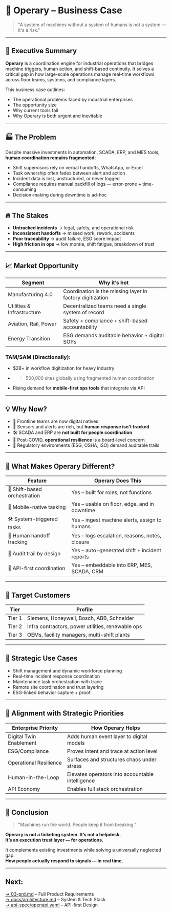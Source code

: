 # 🧾 Operary – Business Case

> "A system of machines without a system of humans is not a system — it's a risk."

---

## 🧠 Executive Summary

**Operary** is a coordination engine for industrial operations that bridges machine triggers, human action, and shift-based continuity. It solves a critical gap in how large-scale operations manage real-time workflows across floor teams, systems, and compliance layers.

This business case outlines:
- The operational problems faced by industrial enterprises  
- The opportunity size  
- Why current tools fail  
- Why Operary is both urgent and inevitable  

---

## 🏭 The Problem

Despite massive investments in automation, SCADA, ERP, and MES tools, **human coordination remains fragmented**:

- Shift supervisors rely on verbal handoffs, WhatsApp, or Excel  
- Task ownership often fades between alert and action  
- Incident data is lost, unstructured, or never logged  
- Compliance requires manual backfill of logs — error-prone + time-consuming  
- Decision-making during downtime is ad-hoc

---

## 🔥 The Stakes

- **Untracked incidents** → legal, safety, and operational risk  
- **Inconsistent handoffs** → missed work, rework, accidents  
- **Poor traceability** → audit failure, ESG score impact  
- **High friction in ops** → low morale, shift fatigue, breakdown of trust

---

## 📈 Market Opportunity

| Segment | Why it’s hot |
|---------|---------------|
| Manufacturing 4.0 | Coordination is the missing layer in factory digitization  
| Utilities & Infrastructure | Decentralized teams need a single system of record  
| Aviation, Rail, Power | Safety + compliance + shift-based accountability  
| Energy Transition | ESG demands auditable behavior + digital SOPs  

### TAM/SAM (Directionally):

- $2B+ in workflow digitization for heavy industry  
- >500,000 sites globally using fragmented human coordination  
- Rising demand for **mobile-first ops tools** that integrate via API  

---

## 💡 Why Now?

- 📱 Frontline teams are now digital natives  
- 📡 Sensors and alerts are rich, but **human response isn’t tracked**  
- 🛠️ SCADA and ERP are **not built for people coordination**  
- 🔎 Post-COVID, **operational resilience** is a board-level concern  
- 🔐 Regulatory environments (ESG, OSHA, ISO) demand auditable trails

---

## 🧩 What Makes Operary Different?

| Feature | Operary Does This |
|--------|--------------------|
| 🧠 Shift-based orchestration | Yes – built for roles, not functions  
| 📲 Mobile-native tasking | Yes – usable on floor, edge, and in downtime  
| 🛠️ System-triggered tasks | Yes – ingest machine alerts, assign to humans  
| 🔄 Human handoff tracking | Yes – logs escalation, reasons, notes, closure  
| 🧾 Audit trail by design | Yes – auto-generated shift + incident reports  
| 🌉 API-first coordination | Yes – embeddable into ERP, MES, SCADA, CRM  

---

## 👥 Target Customers

| Tier | Profile |
|------|---------|
| Tier 1 | Siemens, Honeywell, Bosch, ABB, Schneider  
| Tier 2 | Infra contractors, power utilities, renewable ops  
| Tier 3 | OEMs, facility managers, multi-shift plants  

---

## 💼 Strategic Use Cases

- Shift management and dynamic workforce planning  
- Real-time incident response coordination  
- Maintenance task orchestration with trace  
- Remote site coordination and trust layering  
- ESG-linked behavior capture + proof

---

## 📘 Alignment with Strategic Priorities

| Enterprise Priority | How Operary Helps |
|---------------------|--------------------|
| Digital Twin Enablement | Adds human event layer to digital models  
| ESG/Compliance | Proves intent and trace at action level  
| Operational Resilience | Surfaces and structures chaos under stress  
| Human-in-the-Loop | Elevates operators into accountable intelligence  
| API Economy | Enables full stack orchestration

---

## 🧭 Conclusion

> "Machines run the world. People keep it from breaking."

**Operary is not a ticketing system. It’s not a helpdesk.  
It’s an execution trust layer — for operations.**

It complements existing investments while solving a universally neglected gap:  
**How people actually respond to signals — in real time.**

---

## Next:

[→ 03-prd.md](./03-prd.md) – Full Product Requirements  
[→ docs/architecture.md](../docs/architecture.md) – System & Tech Stack  
[→ api-spec/openapi.yaml](../api-spec/openapi.yaml) – API-first Design

